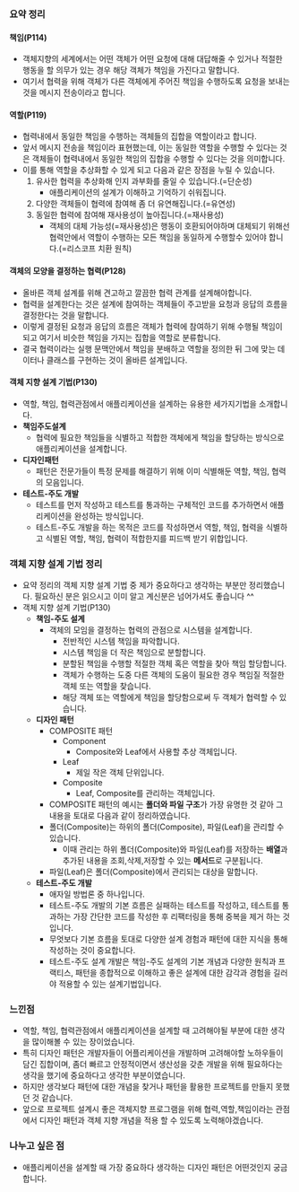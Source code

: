 ### 요약 정리

#### 책임(P114)
* 객체지향의 세계에서는 어떤 객체가 어떤 요청에 대해 대답해줄 수 있거나 적절한 행동을 할 의무가 있는 경우 해당 객체가 책임을 가진다고 말합니다.
* 여기서 협력을 위해 객체가 다른 객체에게 주어진 책임을 수행하도록 요청을 보내는 것을 메시지 전송이라고 합니다.  

#### 역할(P119)
* 협력내에서 동일한 책임을 수행하는 객체들의 집합을 역할이라고 합니다.
* 앞서 메시지 전송을 책임이라 표현했는데, 이는 동일한 역할을 수행할 수 있다는 것은  객체들이 협력내에서 동일한 책임의 집합을 수행할 수 있다는 것을 의미합니다.
* 이를 통해 역할을 추상화할 수 있게 되고 다음과 같은 장점을 누릴 수 있습니다.
	1. 유사한 협력을 추상화해 인지 과부화를 줄일 수 있습니다.(=단순성)
		* 애플리케이션의 설계가 이해하고 기억하기 쉬워집니다.
	2. 다양한 객체들이 협력에 참여해 좀 더 유연해집니다.(=유연성)
	3. 동일한 협력에 참여해 재사용성이 높아집니다.(=재사용성)
		* 객체의 대체 가능성(=재사용성)은 행동이 호환되어야하며 대체되기 위해선 협력안에서 역할이 수행하는 모든 책임을 동일하게 수행할수 있어야 합니다.(=리스코프 치환 원칙)

#### 객체의 모양을 결정하는 협력(P128)
* 올바른 객체 설계를 위해 견고하고 깔끔한 협력 관계를 설계해야합니다. 
* 협력을 설계한다는 것은 설계에 참여하는 객체들이 주고받을 요청과 응답의 흐름을 결정한다는 것을 말합니다. 
* 이렇게 결정된 요청과 응답의 흐름은 객체가 협력에 참여하기 위해 수행될 책임이 되고 여기서 비슷한 책임을 가지는 집합을 역할로 분류합니다. 
* 결국 협력이라는 실행 문맥안에서 책임을 분배하고 역할을 정의한 뒤 그에 맞는 데이터나 클래스를 구현하는 것이 올바른 설계입니다.

#### 객체 지향 설계 기법(P130)
* 역할, 책임, 협력관점에서 애플리케이션을 설계하는 유용한 세가지기법을 소개합니다. 
* **책임주도설계**
	* 협력에 필요한 책임들을 식별하고 적합한 객체에게 책임을 할당하는 방식으로 애플리케이션을 설계합니다.
* **디자인패턴**
	* 패턴은 전문가들이 특정 문제를 해결하기 위해 이미 식별해둔 역할, 책임, 협력의 모음입니다.
* **테스트-주도 개발**
	* 테스트를 먼저 작성하고 테스트를 통과하는 구체적인 코드를 추가하면서 애플리케이션을 완성하는 방식입니다.
	* 테스트-주도 개발을 하는 목적은 코드를 작성하면서 역할, 책임, 협력을 식별하고 식별된 역할, 책임, 협력이 적합한지를 피드백 받기 위합입니다.


### 객체 지향 설계 기법 정리
* 요약 정리의 객체 지향 설계 기법 중 제가 중요하다고 생각하는 부분만 정리했습니다. 필요하신 분은 읽으시고 이미 알고 계신분은 넘어가셔도 좋습니다 ^^
* 객체 지향 설계 기법(P130)
	* **책임-주도 설계**
		* 객체의 모임을 결정하는 협력의 관점으로 시스템을 설계합니다.
			* 전반적인 시스템 책임을 파악합니다.
			* 시스템 책임을 더 작은 책임으로 분할합니다.
			* 분할된 책임을 수행할 적절한 객체 혹은 역할을 찾아 책임 할당합니다.
			* 객체가 수행하는 도중 다른 객체의 도움이 필요한 경우 책임질 적절한 객체 또는 역할을 찾습니다.
			* 해당 객체 또는 역할에게 책임을 할당함으로써 두 객체가 협력할 수 있습니다.
	* **디자인 패턴**
		* COMPOSITE 패턴
			* Component 
				* Composite와 Leaf에서 사용할 추상 객체입니다.
			* Leaf
				* 제일 작은 객체 단위입니다.
			* Composite
				* Leaf, Composite를 관리하는 객체입니다.
		* COMPOSITE 패턴의 예시는 **폴더와 파일 구조**가 가장 유명한 것 같아 그 내용을 토대로 다음과 같이 정리하였습니다.
		* 폴더(Composite)는 하위의 폴더(Composite), 파일(Leaf)을 관리할 수 있습니다.
			* 이때 관리는 하위 폴더(Composite)와 파일(Leaf)를 저장하는 **배열**과 추가된 내용을 조회,삭제,저장할 수 있는 **메서드**로 구분됩니다.  
		* 파일(Leaf)은 폴더(Composite)에서 관리되는 대상을 말합니다.
	* **테스트-주도 개발**
		* 애자일 방법론 중 하나입니다.
		* 테스트-주도 개발의 기본 흐름은 실패하는 테스트를 작성하고, 테스트를 통과하는 가장 간단한 코드를 작성한 후 리팩터링을 통해 중복을 제거 하는 것입니다.
		* 무엇보다 기본 흐름을 토대로 다양한 설계 경험과 패턴에 대한 지식을 통해 작성하는 것이 중요합니다.   
		* 테스트-주도 설계 개발은 책임-주도 설계의 기본 개념과 다양한 원칙과 프랙티스, 패턴을 종합적으로 이해하고 좋은 설계에 대한 감각과 경험을 길러야 적용할 수 있는 설계기법입니다.

### 느낀점
* 역할, 책임, 협력관점에서 애플리케이션을 설계할 때 고려해야될 부분에 대한 생각을 많이해볼 수 있는 장이었습니다. 
* 특히 디자인 패턴은 개발자들이 어플리케이션을 개발하며 고려해야할 노하우들이 담긴 집합이며, 좀더 빠르고 안정적이면서 생산성을 갖춘 개발을 위해 필요하다는 생각을 했기에 중요하다고 생각한 부분이였습니다.
* 하지만 생각보다 패턴에 대한 개념을 찾거나 패턴을 활용한 프로젝트를 만들지 못했던 것 같습니다.
* 앞으로 프로젝트 설계시 좋은 객체지향 프로그램을 위해 협력,역할,책임이라는 관점에서 디자인 패턴과 객체 지향 개념을 적용 할 수 있도록 노력해야겠습니다.  
	
### 나누고 싶은 점
* 애플리케이션을 설계할 때 가장 중요하다 생각하는 디자인 패턴은 어떤것인지 궁금합니다.

